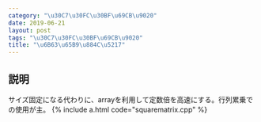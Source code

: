 ```yaml
---
category: "\u30C7\u30FC\u30BF\u69CB\u9020"
date: 2019-06-21
layout: post
tags: "\u30C7\u30FC\u30BF\u69CB\u9020"
title: "\u6B63\u65B9\u884C\u5217"
---
```


## 説明
サイズ固定になる代わりに、arrayを利用して定数倍を高速にする。行列累乗での使用が主。
{% include a.html code="squarematrix.cpp" %}
